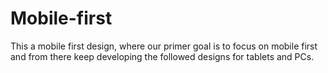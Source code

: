 # Mobile-first
This a mobile first design, where our primer goal is to focus on mobile first and from there keep developing the followed designs for tablets and PCs.  

